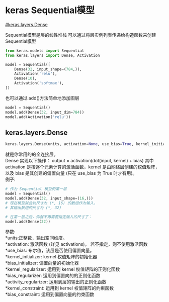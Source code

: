 # keras Sequential模型
[#keras.layers.Dense](#dense)

Sequential模型是层的线性堆栈
可以通过将层实例列表传递给构造函数来创建Sequential模型
```python
from keras.models import Sequential
from keras.layers import Dense, Activation

model = Sequential([
    Dense(32, input_shape=(784,)),
    Activation('relu'),
    Dense(10),
    Activation('softmax'),
])
```
也可以通过.add()方法简单地添加图层
```python
model = Sequential()
model.add(Dense(32, input_dim=784))
model.add(Activation('relu'))
```

<div id="dense"></div>

## keras.layers.Dense
```python
keras.layers.Dense(units, activation=None, use_bias=True, kernel_initializer='glorot_uniform', bias_initializer='zeros', kernel_regularizer=None, bias_regularizer=None, activity_regularizer=None, kernel_constraint=None, bias_constraint=None)
```
就是你常用的的全连接层。<br>
Dense 实现以下操作： output = activation(dot(input, kernel) + bias) 其中 activation 是按逐个元素计算的激活函数，kernel 是由网络层创建的权值矩阵，以及 bias 是其创建的偏置向量 (只在 use_bias 为 True 时才有用)。<br>
例子:<br>
```python
# 作为 Sequential 模型的第一层
model = Sequential()
model.add(Dense(32, input_shape=(16,)))
# 现在模型就会以尺寸为 (*, 16) 的数组作为输入，
# 其输出数组的尺寸为 (*, 32)

# 在第一层之后，你就不再需要指定输入的尺寸了：
model.add(Dense(32))
```
参数:<br>
*units:正整数，输出空间维度。<br>
*activation: 激活函数 (详见 activations)。 若不指定，则不使用激活函数 <br>
*use_bias: 布尔值，该层是否使用偏置向量。<br>
*kernel_initializer: kernel 权值矩阵的初始化器<br>
*bias_initializer: 偏置向量的初始化器<br>
*kernel_regularizer: 运用到 kernel 权值矩阵的正则化函数<br>
*bias_regularizer: 运用到偏置向的的正则化函数<br>
*activity_regularizer: 运用到层的输出的正则化函数<br>
*kernel_constraint: 运用到 kernel 权值矩阵的约束函数<br>
*bias_constraint: 运用到偏置向量的约束函数<br>
